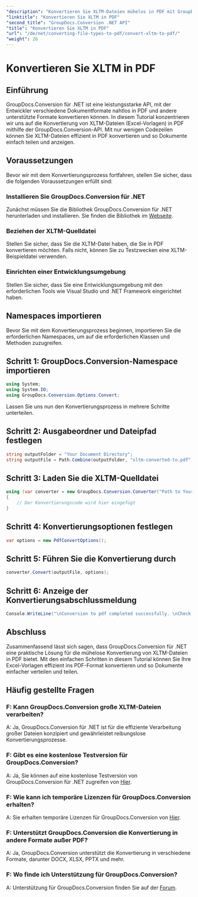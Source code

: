 ```yaml
---
"description": "Konvertieren Sie XLTM-Dateien mühelos in PDF mit GroupDocs.Conversion für .NET. Optimieren Sie Ihren Dokumentkonvertierungsprozess."
"linktitle": "Konvertieren Sie XLTM in PDF"
"second_title": "GroupDocs.Conversion .NET API"
"title": "Konvertieren Sie XLTM in PDF"
"url": "/de/net/converting-file-types-to-pdf/convert-xltm-to-pdf/"
"weight": 26
---
```


# Konvertieren Sie XLTM in PDF

## Einführung
GroupDocs.Conversion für .NET ist eine leistungsstarke API, mit der Entwickler verschiedene Dokumentformate nahtlos in PDF und andere unterstützte Formate konvertieren können. In diesem Tutorial konzentrieren wir uns auf die Konvertierung von XLTM-Dateien (Excel-Vorlagen) in PDF mithilfe der GroupDocs.Conversion-API. Mit nur wenigen Codezeilen können Sie XLTM-Dateien effizient in PDF konvertieren und so Dokumente einfach teilen und anzeigen.
## Voraussetzungen
Bevor wir mit dem Konvertierungsprozess fortfahren, stellen Sie sicher, dass die folgenden Voraussetzungen erfüllt sind:
### Installieren Sie GroupDocs.Conversion für .NET
Zunächst müssen Sie die Bibliothek GroupDocs.Conversion für .NET herunterladen und installieren. Sie finden die Bibliothek im [Webseite](https://releases.groupdocs.com/conversion/net/).
### Beziehen der XLTM-Quelldatei
Stellen Sie sicher, dass Sie die XLTM-Datei haben, die Sie in PDF konvertieren möchten. Falls nicht, können Sie zu Testzwecken eine XLTM-Beispieldatei verwenden.
### Einrichten einer Entwicklungsumgebung
Stellen Sie sicher, dass Sie eine Entwicklungsumgebung mit den erforderlichen Tools wie Visual Studio und .NET Framework eingerichtet haben.

## Namespaces importieren
Bevor Sie mit dem Konvertierungsprozess beginnen, importieren Sie die erforderlichen Namespaces, um auf die erforderlichen Klassen und Methoden zuzugreifen.
## Schritt 1: GroupDocs.Conversion-Namespace importieren
```csharp
using System;
using System.IO;
using GroupDocs.Conversion.Options.Convert;
```

Lassen Sie uns nun den Konvertierungsprozess in mehrere Schritte unterteilen.
## Schritt 2: Ausgabeordner und Dateipfad festlegen
```csharp
string outputFolder = "Your Document Directory";
string outputFile = Path.Combine(outputFolder, "xltm-converted-to.pdf");
```
## Schritt 3: Laden Sie die XLTM-Quelldatei
```csharp
using (var converter = new GroupDocs.Conversion.Converter("Path to Your XLTM File"))
{
    // Der Konvertierungscode wird hier eingefügt
}
```
## Schritt 4: Konvertierungsoptionen festlegen
```csharp
var options = new PdfConvertOptions();
```
## Schritt 5: Führen Sie die Konvertierung durch
```csharp
converter.Convert(outputFile, options);
```
## Schritt 6: Anzeige der Konvertierungsabschlussmeldung
```csharp
Console.WriteLine("\nConversion to pdf completed successfully. \nCheck output in {0}", outputFolder);
```

## Abschluss
Zusammenfassend lässt sich sagen, dass GroupDocs.Conversion für .NET eine praktische Lösung für die mühelose Konvertierung von XLTM-Dateien in PDF bietet. Mit den einfachen Schritten in diesem Tutorial können Sie Ihre Excel-Vorlagen effizient ins PDF-Format konvertieren und so Dokumente einfacher verteilen und teilen.
## Häufig gestellte Fragen
### F: Kann GroupDocs.Conversion große XLTM-Dateien verarbeiten?
A: Ja, GroupDocs.Conversion für .NET ist für die effiziente Verarbeitung großer Dateien konzipiert und gewährleistet reibungslose Konvertierungsprozesse.
### F: Gibt es eine kostenlose Testversion für GroupDocs.Conversion?
A: Ja, Sie können auf eine kostenlose Testversion von GroupDocs.Conversion für .NET zugreifen von [Hier](https://releases.groupdocs.com/).
### F: Wie kann ich temporäre Lizenzen für GroupDocs.Conversion erhalten?
A: Sie erhalten temporäre Lizenzen für GroupDocs.Conversion von [Hier](https://purchase.groupdocs.com/temporary-license/).
### F: Unterstützt GroupDocs.Conversion die Konvertierung in andere Formate außer PDF?
A: Ja, GroupDocs.Conversion unterstützt die Konvertierung in verschiedene Formate, darunter DOCX, XLSX, PPTX und mehr.
### F: Wo finde ich Unterstützung für GroupDocs.Conversion?
A: Unterstützung für GroupDocs.Conversion finden Sie auf der [Forum](https://forum.groupdocs.com/c/conversion/11).